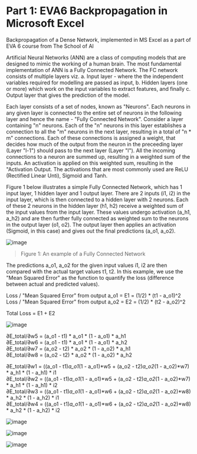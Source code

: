 # Part 1: EVA6 Backpropagation in Microsoft Excel
Backpropagation of a Dense Network, implemented in MS Excel as a part of EVA 6 course from The School of AI

Artificial Neural Networks (ANN) are a class of computing models that are designed to mimic the working of a human brain. The most fundamental implementation of ANN is a Fully Connected Network. The FC network consists of multiple layers viz. a. Input layer - where the the independent variables required for modelling are passed as input, b. Hidden layers (one or more) which work on the input variables to extract features, and finally c. Output layer that gives the prediction of the model.

Each layer consists of a set of nodes, known as "Neurons". Each neurons in any given layer is connected to the entire set of neurons in the following layer and hence the name - "Fully Connected Network". Consider a layer containing "n" neurons. Each of the "n" neurons in this layer establishes a connection to all the "m" neurons in the next layer, resulting in a total of "n * m" connections. Each of these connections is assigned a weight, that decides how much of the output from the neuron in the preceeding layer (Layer "l-1") should pass to the next layer (Layer "l"). All the incoming connections to a neuron are summed up, resulting in a weighted sum of the inputs. An activation is applied on this weighted sum, resulting in the "Activation Output. The activations that are most commonly used are ReLU (Rectified Linear Unti), Sigmoid and Tanh. 

Figure 1 below illustrates a simple Fully Connected Network, which has 1 input layer, 1 hidden layer and 1 output layer. There are 2 inputs (i1, i2) in the input layer, which is then connected to a hidden layer with 2 neurons. Each of these 2 neurons in the hidden layer (h1, h2) receive a weighted sum of the input values from the input layer. These values undergo activation (a_h1, a_h2) and are then further fully connected as weighted sum to the neurons in the output layer (o1, o2). The output layer then applies an activation (Sigmoid, in this case) and gives out the final predictions (a_o1, a_o2).

![image](https://user-images.githubusercontent.com/71654199/119672619-5fe25500-be58-11eb-82da-f705dd3f9eab.png)
> Figure 1: An example of a Fully Connected Network

The predictions a_o1, a_o2 for the given input values i1, i2 are then compared with the actual target values t1, t2. In this example, we use the "Mean Squared Error" as the function to quantify the loss (difference between actual and predicted values).

Loss / "Mean Squared Error" from output a_o1 = E1 = (1/2) * (t1 - a_o1)^2  
Loss / "Mean Squared Error" from output a_o2 = E2 = (1/2) * (t2 - a_o2)^2

Total Loss = E1 + E2

![image](https://user-images.githubusercontent.com/71654199/119672750-78526f80-be58-11eb-872d-83079269d1aa.png)

∂E_total/∂w5 = (a_o1 - t1) * a_o1 * (1 - a_o1) * a_h1  
∂E_total/∂w6 = (a_o1 - t1) * a_o1 * (1 - a_o1) * a_h2  
∂E_total/∂w7 = (a_o2 - t2) * a_o2 * (1 - a_o2) * a_h1  
∂E_total/∂w8 = (a_o2 - t2) * a_o2 * (1 - a_o2) * a_h2

∂E_total/∂w1 = ((a_o1 - t1)*a_o1*(1 - a_o1)*w5 + (a_o2 - t2)*a_o2*(1 - a_o2)*w7) * a_h1 * (1 - a_h1) * i1  
∂E_total/∂w2 = ((a_o1 - t1)*a_o1*(1 - a_o1)*w5 + (a_o2 - t2)*a_o2*(1 - a_o2)*w7) * a_h1 * (1 - a_h1) * i2  
∂E_total/∂w3 = ((a_o1 - t1)*a_o1*(1 - a_o1)*w6 + (a_o2 - t2)*a_o2*(1 - a_o2)*w8) * a_h2 * (1 - a_h2) * i1  
∂E_total/∂w4 = ((a_o1 - t1)*a_o1*(1 - a_o1)*w6 + (a_o2 - t2)*a_o2*(1 - a_o2)*w8) * a_h2 * (1 - a_h2) * i2

![image](https://user-images.githubusercontent.com/71654199/119672818-86a08b80-be58-11eb-91f3-7200fe9d0f2b.png)

![image](https://user-images.githubusercontent.com/71654199/119672983-a59f1d80-be58-11eb-939a-58219cd3fbea.png)

![image](https://user-images.githubusercontent.com/71654199/119671879-c31fb780-be57-11eb-9c09-4479afd09594.png)

